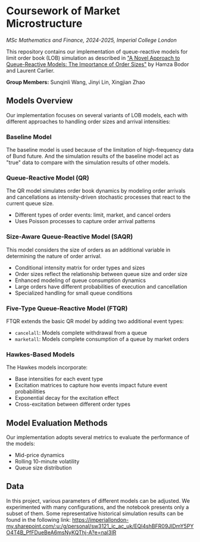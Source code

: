# Coursework of Market Microstructure

*MSc Mathematics and Finance, 2024-2025, Imperial College London*

This repository contains our implementation of queue-reactive models for limit order book (LOB) simulation as described in ["A Novel Approach to Queue-Reactive Models: The Importance of Order Sizes"](https://arxiv.org/abs/2405.18594) by Hamza Bodor and Laurent Carlier.

**Group Members:** Sunqinli Wang, Jinyi Lin, Xingjian Zhao

## Models Overview

Our implementation focuses on several variants of LOB models, each with different approaches to handling order sizes and arrival intensities:

### Baseline Model

The baseline model is used because of the limitation of high-frequency data of Bund future. And the simulation results of the baseline model act as "true" data to compare with the simulation results of other models.

### Queue-Reactive Model (QR) 

The QR model simulates order book dynamics by modeling order arrivals and cancellations as intensity-driven stochastic processes that react to the current queue size.

- Different types of order events: limit, market, and cancel orders
- Uses Poisson processes to capture order arrival patterns

### Size-Aware Queue-Reactive Model (SAQR)

This model considers the size of orders as an additional variable in determining the nature of order arrival.

- Conditional intensity matrix for order types and sizes
- Order sizes reflect the relationship between queue size and order size
- Enhanced modeling of queue consumption dynamics
- Large orders have different probabilities of execution and cancellation
- Specialized handling for small queue conditions

### Five-Type Queue-Reactive Model (FTQR)

FTQR extends the basic QR model by adding two additional event types:

- `cancelall`: Models complete withdrawal from a queue
- `marketall`: Models complete consumption of a queue by market orders

### Hawkes-Based Models

The Hawkes models incorporate:
- Base intensities for each event type
- Excitation matrices to capture how events impact future event probabilities
- Exponential decay for the excitation effect
- Cross-excitation between different order types

## Model Evaluation Methods

Our implementation adopts several metrics to evaluate the performance of the models:

- Mid-price dynamics
- Rolling 10-minute volatility
- Queue size distribution

## Data
In this project, various parameters of different models can be adjusted. We experimented with many configurations, and the notebook presents only a subset of them. Some representative historical simulation results can be found in the following link:
https://imperiallondon-my.sharepoint.com/:u:/g/personal/sw3121_ic_ac_uk/EQl4shBFR09JlDmY5PYO4T4B_PfFDueBeA6msNyKQThj-A?e=nal3IR
